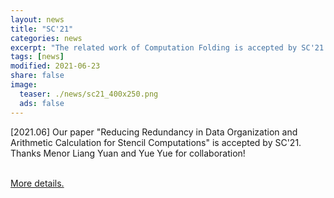 ```yaml
---
layout: news
title: "SC'21"
categories: news
excerpt: "The related work of Computation Folding is accepted by SC'21."  
tags: [news]
modified: 2021-06-23
share: false
image: 
  teaser: ./news/sc21_400x250.png
  ads: false  
---
```



\[2021.06\] Our paper "Reducing Redundancy in Data Organization and Arithmetic Calculation for Stencil Computations" is accepted by SC'21. Thanks Menor Liang Yuan and Yue Yue for collaboration!

<a href="https://sc21.supercomputing.org/presentation/?id=pap180&sess=sess164"><br>More details.</a>